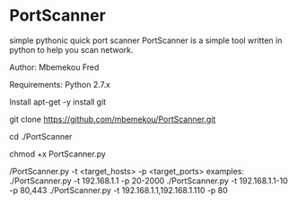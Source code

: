 # PortScanner
simple  pythonic  quick port scanner
PortScanner is a simple tool written in python to help you scan network.

Author: Mbemekou Fred

Requirements: Python 2.7.x

Install apt-get -y install git

git clone https://github.com/mbemekou/PortScanner.git

cd ./PortScanner

chmod +x PortScanner.py

/PortScanner.py -t <target_hosts> -p <target_ports>
 examples:
        ./PortScanner.py -t 192.168.1.1 -p 20-2000
        ./PortScanner.py -t 192.168.1.1-10 -p 80,443
        ./PortScanner.py -t 192.168.1.1,192.168.1.110 -p 80

